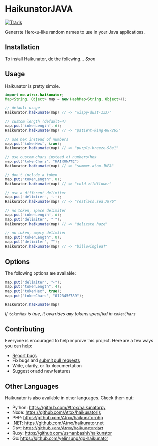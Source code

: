 # HaikunatorJAVA

[![Travis](https://img.shields.io/travis/Atrox/haikunatorjava.svg?style=flat-square)](https://travis-ci.org/Atrox/haikunatorjava)

Generate Heroku-like random names to use in your Java applications.

## Installation

To install Haikunator, do the following... *Soon*

## Usage

Haikunator is pretty simple.

```java
import me.atrox.haikunator;
Map<String, Object> map = new HashMap<String, Object>();

// default usage
Haikunator.haikunate(map) // => "wispy-dust-1337"

// custom length (default=4)
map.put("tokenLength", 6);
Haikunator.haikunate(map) // => "patient-king-887265"

// use hex instead of numbers
map.put("tokenHex", true);
Haikunator.haikunate(map) // => "purple-breeze-98e1"

// use custom chars instead of numbers/hex
map.put("tokenChars", "HAIKUNATE")
Haikunator.haikunate(map) // => "summer-atom-IHEA"

// don't include a token
map.put("tokenLength", 0);
Haikunator.haikunate(map) // => "cold-wildflower"

// use a different delimiter
map.put("delimiter", ".");
Haikunator.haikunate(map) // => "restless.sea.7976"

// no token, space delimiter
map.put("tokenLength", 0);
map.put("delimiter", " ");
Haikunator.haikunate(map) // => "delicate haze"

// no token, empty delimiter
map.put("tokenLength", 0);
map.put("delimiter", "");
Haikunator.haikunate(map) // => "billowingleaf"
```

## Options

The following options are available:

```java
map.put("delimiter", "-");
map.put("tokenLength", 4);
map.put("tokenHex", true);
map.put("tokenChars", "0123456789");

Haikunator.haikunate(map)
```
*If ```tokenHex``` is true, it overrides any tokens specified in ```tokenChars```*

## Contributing

Everyone is encouraged to help improve this project. Here are a few ways you can help:

- [Report bugs](https://github.com/Atrox/haikunatorjava/issues)
- Fix bugs and [submit pull requests](https://github.com/Atrox/haikunatorjava/pulls)
- Write, clarify, or fix documentation
- Suggest or add new features

## Other Languages

Haikunator is also available in other languages. Check them out:

- Python: https://github.com/Atrox/haikunatorpy
- Node: https://github.com/Atrox/haikunatorjs
- PHP: https://github.com/Atrox/haikunatorphp
- .NET: https://github.com/Atrox/haikunator.net
- Dart: https://github.com/Atrox/haikunatordart
- Ruby: https://github.com/usmanbashir/haikunator
- Go: https://github.com/yelinaung/go-haikunator